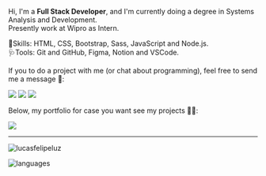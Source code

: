 <p align="left">
  Hi, I'm a <strong>Full Stack Developer</strong>, and I'm currently doing a degree in Systems Analysis and Development.<br>
  Presently work at Wipro as Intern.
</p>

<p align="left">
🎯Skills: HTML, CSS, Bootstrap, Sass, JavaScript and Node.js.<br>
🩺Tools: Git and GitHub, Figma, Notion and VSCode.
</p>

<p align="left">If you to do a project with me (or chat about programming), feel free to send me a message 🤠:<br></p> 
<p align="left">
  <a href="https://www.instagram.com/lucasfelipeluz/" alt="Instagram" target="_blank">
  <img src="https://img.shields.io/badge/-Instagram-DF0174?style=for-the-badge&logo=instagram&logoColor=white&link=https://www.instagram.com/lucasfelipeluz/"/></a>

  <a href="https://t.me/lucasfelipeluz" alt="Telegram" target="_blank">
  <img src="https://img.shields.io/badge/-Telegram-3b5998?style=for-the-badge&logo=telegram&logoColor=white&link=https://t.me/lucasfelipeluz"/></a>
  
  <a href="https://www.linkedin.com/in/lucasfelipeluz" alt="Linkedin" target="_blank">
  <img src="https://img.shields.io/badge/-Linkedin-0e76a8?style=for-the-badge&logo=Linkedin&logoColor=white&link=https://www.linkedin.com/in/lucasfelipeluz" /></a>
  
</p> 
<p align="left">Below, my portfolio for case you want see my projects 🐱‍👤:<br></p> 
<p align="left">
  <a href="https://lucasfelipeluz.github.io/" alt="Portfólio" target="_blank">
  <img src="https://img.shields.io/badge/-My%20Portfolio-1e272e?style=for-the-badge&logo=favicon&logoColor=black&link=https://www.lucasfelipeluz.github.io" /></a>
</p> 

***

<p align="left"> 
  <img src="https://komarev.com/ghpvc/?username=lucasfelipeluz&label=PROFILE+VIEWS" alt="lucasfelipeluz" /> 
</p>

![languages](https://github-readme-stats.vercel.app/api/top-langs/?username=lucasfelipeluz&hide=scss&layout=compact&theme=tokyonight)
